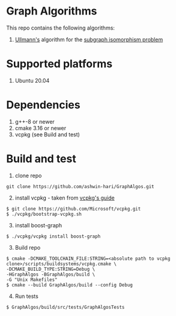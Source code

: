 # Graph Algorithms

This repo contains the following algorithms:

1.  [Ullmann's](https://dl.acm.org/doi/10.1145/321921.321925) algorithm for the [subgraph isomorphism problem](https://en.wikipedia.org/wiki/Subgraph_isomorphism_problem)


# Supported platforms

1. Ubuntu 20.04

# Dependencies

1. g++-8 or newer
2. cmake 3.16 or newer
3. vcpkg (see Build and test)

# Build and test

1. clone repo

```
git clone https://github.com/ashwin-hari/GraphAlgos.git
```

2. install vcpkg - taken from [vcpkg's guide](https://vcpkg.io/en/getting-started.html)

```
$ git clone https://github.com/Microsoft/vcpkg.git
$ ./vcpkg/bootstrap-vcpkg.sh
```

3. install boost-graph

```
$ ./vcpkg/vcpkg install boost-graph
```

3. Build repo 

```
$ cmake -DCMAKE_TOOLCHAIN_FILE:STRING=<absolute path to vcpkg clone>/scripts/buildsystems/vcpkg.cmake \
-DCMAKE_BUILD_TYPE:STRING=Debug \
-HGraphAlgos -BGraphAlgos/build \
-G "Unix Makefiles"
$ cmake --build GraphAlgos/build --config Debug
```

4. Run tests

```
$ GraphAlgos/build/src/tests/GraphAlgosTests
```